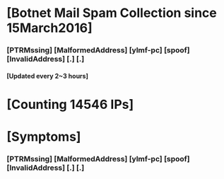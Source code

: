 # [Botnet Mail Spam Collection since 15March2016]
### [PTRMssing] [MalformedAddress] [ylmf-pc] [spoof] [InvalidAddress] [.] [.]
#### [Updated every 2~3 hours]

# [Counting 14546 IPs]

# [Symptoms] 
###   [PTRMssing] [MalformedAddress] [ylmf-pc] [spoof] [InvalidAddress] [.] [.]
